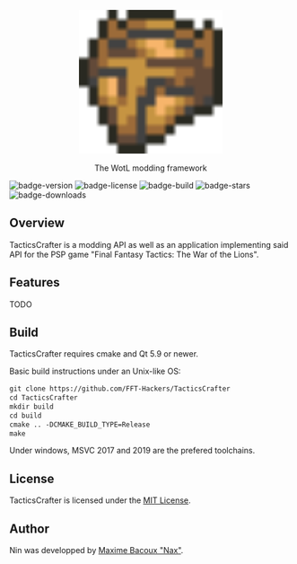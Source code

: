 <p align="center">
  <img alt="nin logo" with="256" height="256" src="https://raw.githubusercontent.com/FFT-Hackers/TacticsCrafter/master/res/icon.png"/>
  <p align="center">The WotL modding framework</p>
</p>

![badge-version](https://img.shields.io/github/v/release/FFT-Hackers/TacticsCrafter?include_prereleases)
![badge-license](https://img.shields.io/badge/license-MIT-brightgreen)
![badge-build](https://img.shields.io/github/workflow/status/FFT-Hackers/TacticsCrafter/TacticsCrafter)
![badge-stars](https://img.shields.io/github/stars/FFT-Hackers/TacticsCrafter)
![badge-downloads](https://img.shields.io/github/downloads/FFT-Hackers/TacticsCrafter/total)

## Overview

TacticsCrafter is a modding API as well as an application implementing said API for the PSP game "Final Fantasy Tactics: The War of the Lions".

## Features

TODO

## Build

TacticsCrafter requires cmake and Qt 5.9 or newer.

Basic build instructions under an Unix-like OS:

    git clone https://github.com/FFT-Hackers/TacticsCrafter
    cd TacticsCrafter
    mkdir build
    cd build
    cmake .. -DCMAKE_BUILD_TYPE=Release
    make

Under windows, MSVC 2017 and 2019 are the prefered toolchains.

## License

TacticsCrafter is licensed under the [MIT License](LICENSE).

## Author

Nin was developped by [Maxime Bacoux "Nax"](https://github.com/Nax).
